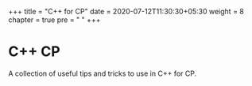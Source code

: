 +++
title = "C++ for CP"
date = 2020-07-12T11:30:30+05:30
weight = 8
chapter = true
pre = "<i class='devicon-devicon-plain'></i> "
+++

# C++ CP

A collection of useful tips and tricks to use in C++ for CP.